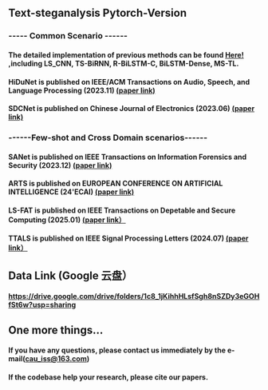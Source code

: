 ## Text-steganalysis Pytorch-Version

### ----- Common Scenario ------

#### The detailed implementation of previous methods can be found [Here!](https://github.com/CAU-Tstega/Text-steganalysis) ,including LS_CNN, TS-BiRNN, R-BiLSTM-C, BiLSTM-Dense, MS-TL.

#### HiDuNet is published on IEEE/ACM Transactions on Audio, Speech, and Language Processing (2023.11) [(paper link)](https://ieeexplore.ieee.org/abstract/document/10268497)
#### SDCNet is published on  Chinese Journal of Electronics (2023.06) [(paper link)](https://ieeexplore.ieee.org/stamp/stamp.jsp?arnumber=10038789)

### ------Few-shot and Cross Domain scenarios------

#### SANet is published on IEEE Transactions on Information Forensics and Security (2023.12) [(paper link)](https://ieeexplore.ieee.org/abstract/document/10299660/)
#### ARTS is published on EUROPEAN CONFERENCE ON ARTIFICIAL INTELLIGENCE (24'ECAI) [(paper link)](https://openreview.net/forum?id=TYqfRoOdJn)
#### LS-FAT is published on IEEE Transactions on Depetable and Secure Computing (2025.01) [(paper link）](https://ieeexplore.ieee.org/abstract/document/10849805)
#### TTALS is published on IEEE Signal Processing Letters (2024.07) [(paper link）](https://ieeexplore.ieee.org/abstract/document/10582504)

## Data Link (Google 云盘）
#### https://drive.google.com/drive/folders/1c8_1jKihhHLsfSgh8nSZDy3eGOHfSt6w?usp=sharing

## One more things...
#### If you have any questions, please contact us immediately by the e-mail(cau_iss@163.com)
#### If the codebase help your research, please cite our papers.
